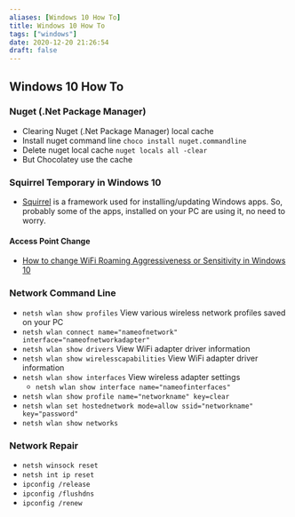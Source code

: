```yaml
---
aliases: [Windows 10 How To]
title: Windows 10 How To
tags: ["windows"]
date: 2020-12-20 21:26:54
draft: false
---
```


## Windows 10 How To

### Nuget (.Net Package Manager)

- Clearing Nuget (.Net Package Manager) local cache
- Install nuget command line `choco install nuget.commandline`
- Delete nuget local cache `nuget locals all -clear`
- But Chocolatey use the cache

### Squirrel Temporary in Windows 10

- [Squirrel](https://github.com/Squirrel/Squirrel.Windows) is a framework used for installing/updating Windows apps. So, probably some of the apps, installed on your PC are using it, no need to worry.

#### Access Point Change

- [How to change WiFi Roaming Aggressiveness or Sensitivity in Windows 10](https://www.thewindowsclub.com/wifi-roaming-sensitivity-aggressiveness)

### Network Command Line

- `netsh wlan show profiles` View various wireless network profiles saved on your PC
- `netsh wlan connect name="nameofnetwork" interface="nameofnetworkadapter"`
- `netsh wlan show drivers` View WiFi adapter driver information
- `netsh wlan show wirelesscapabilities` View WiFi adapter driver information
- `netsh wlan show interfaces` View wireless adapter settings
	- `netsh wlan show interface name="nameofinterfaces"`
- `netsh wlan show profile name="networkname" key=clear`
- `netsh wlan set hostednetwork mode=allow ssid="networkname" key="password"`
- `netsh wlan show networks`

### Network Repair

- `netsh winsock reset`
- `netsh int ip reset`
- `ipconfig /release`
- `ipconfig /flushdns`
- `ipconfig /renew`
